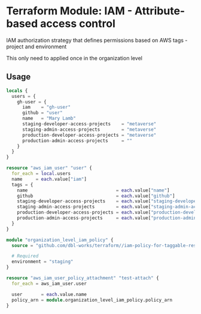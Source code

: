 # Terraform Module: IAM - Attribute-based access control

IAM authorization strategy that defines permissions based on AWS tags - project and environment

This only need to applied once in the organization level

## Usage

```terraform
locals {
  users = {
    gh-user = {
      iam    = "gh-user"
      github = "user"
      name   = "Mary Lamb"
      staging-developer-access-projects    = "metaverse"
      staging-admin-access-projects        = "metaverse"
      production-developer-access-projects = "metaverse"
      production-admin-access-projects     = ""
    }
  }
}

resource "aws_iam_user" "user" {
  for_each = local.users
  name     = each.value["iam"]
  tags = {
    name                                 = each.value["name"]
    github                               = each.value["github"]
    staging-developer-access-projects    = each.value["staging-developer-access-projects"]
    staging-admin-access-projects        = each.value["staging-admin-access-projects"]
    production-developer-access-projects = each.value["production-developer-access-projects"]
    production-admin-access-projects     = each.value["production-admin-access-projects"]
  }
}

module "organization_level_iam_policy" {
  source = "github.com/dbl-works/terraform//iam-policy-for-taggable-resources?ref=v2021.07.05"

  # Required
  environment = "staging"
}

resource "aws_iam_user_policy_attachment" "test-attach" {
  for_each = aws_iam_user.user

  user       = each.value.name
  policy_arn = module.organization_level_iam_policy.policy_arn
}

```

